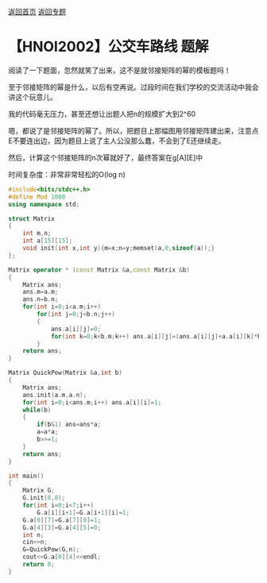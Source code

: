[返回首页](https://EbolaEmperor.github.io)
[返回专题](https://EbolaEmperor.github.io/special/Matrix)

# 【HNOI2002】公交车路线 题解

阅读了一下题面，忽然就笑了出来，这不是就邻接矩阵的幂的模板题吗！

至于邻接矩阵的幂是什么，以后有空再说。过段时间在我们学校的交流活动中我会讲这个玩意儿。

我的代码毫无压力，甚至还想让出题人把n的规模扩大到2^60

嗯，都说了是邻接矩阵的幂了。所以，把题目上那幅图用邻接矩阵建出来，注意点E不要连出边，因为题目上说了主人公没那么蠢，不会到了E还继续走。

然后，计算这个邻接矩阵的n次幂就好了，最终答案在g[A][E]中

时间复杂度：非常非常轻松的O(log n)

```cpp
#include<bits/stdc++.h>
#define Mod 1000
using namespace std;

struct Matrix
{
	int m,n;
	int a[15][15];
	void init(int x,int y){m=x;n=y;memset(a,0,sizeof(a));}
};

Matrix operator * (const Matrix &a,const Matrix &b)
{
	Matrix ans;
	ans.m=a.m;
	ans.n=b.n;
	for(int i=0;i<a.m;i++)
		for(int j=0;j<b.n;j++)
		{
			ans.a[i][j]=0;
			for(int k=0;k<b.m;k++) ans.a[i][j]=(ans.a[i][j]+a.a[i][k]*b.a[k][j]%Mod)%Mod;
		}
	return ans;
}

Matrix QuickPow(Matrix &a,int b)
{
	Matrix ans;
	ans.init(a.m,a.n);
	for(int i=0;i<ans.m;i++) ans.a[i][i]=1;
	while(b)
	{
		if(b&1) ans=ans*a;
		a=a*a;
		b>>=1;
	}
	return ans;
}

int main()
{
	Matrix G;
	G.init(8,8);
	for(int i=0;i<7;i++)
		G.a[i][i+1]=G.a[i+1][i]=1;
	G.a[0][7]=G.a[7][0]=1;
	G.a[4][3]=G.a[4][5]=0;
	int n;
	cin>>n;
	G=QuickPow(G,n);
	cout<<G.a[0][4]<<endl;
	return 0;
}
```
